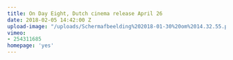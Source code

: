 ```yaml
---
title: On Day Eight, Dutch cinema release April 26
date: 2018-02-05 14:42:00 Z
upload-image: "/uploads/Schermafbeelding%202018-01-30%20om%2014.32.55.png"
vimeo:
- 254311685
homepage: 'yes'
---
```


